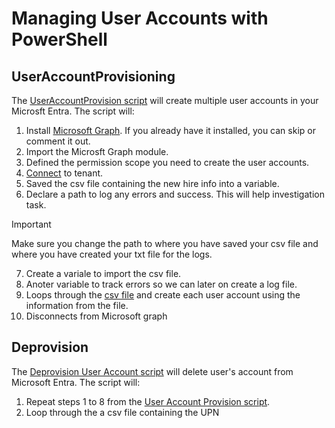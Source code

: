 # Managing User Accounts with PowerShell

## UserAccountProvisioning
The [UserAccountProvision script](UserAccountProvision.ps1) will create multiple user accounts in your Microsft Entra.
The script will:
1. Install [Microsoft Graph](https://learn.microsoft.com/en-us/powershell/microsoftgraph/installation?view=graph-powershell-1.0). If you already have it installed, you can skip or comment it out.
2. Import the Microsft Graph module.
3. Defined the permission scope you need to create the user accounts.
4. [Connect](https://learn.microsoft.com/en-us/powershell/microsoftgraph/get-started?view=graph-powershell-1.0) to tenant.
5. Saved the csv file containing the new hire info into a variable.
6. Declare a path to log any errors and success. This will help investigation task.
> [!IMPORTANT]  
> Make sure you change the path to where you have saved your csv file and where you have created your txt file for the logs.
7. Create a variale to import the csv file.
8. Anoter variable to track errors so we can later on create a log file.
9. Loops through the [csv file](New%20Hires.csv) and create each user account using the information from the file.
10. Disconnects from Microsoft graph

## Deprovision
The [Deprovision User Account script](DeprovisionUserAccount.ps1) will delete user's account from Microsoft Entra. The script will:
1. Repeat steps 1 to 8 from the [User Account Provision script](UserAccountProvision.ps1).
2. Loop through the a csv file containing the UPN